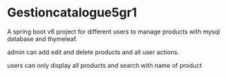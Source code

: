 # Gestioncatalogue5gr1
A spring boot v6 project for different users to manage products with mysql database and thymeleaf.

admin can add edit and delete products and all user actions.

users can only display all products and search with name of product
